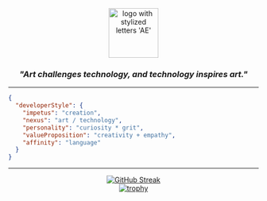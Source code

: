 <div align="center">
    <picture>
      <source media="(prefers-color-scheme: dark)" srcset="https://i.imgur.com/xeKO8i1.png">
      <source media="(prefers-color-scheme: light)" srcset="https://i.imgur.com/QGQPTUl.png">
      <img alt="logo with stylized letters 'AE'" width="100px" />
    </picture>
    <h3><i>"Art challenges technology, and technology inspires art."</i></h3>
</div>

<hr />

```json
{
  "developerStyle": {
    "impetus": "creation",
    "nexus": "art / technology",
    "personality": "curiosity * grit",
    "valueProposition": "creativity + empathy",
    "affinity": "language"
  }
}
```

<hr />

<div align="center">
    <a href="https://git.io/streak-stats"><img src="https://streak-stats.demolab.com?user=praerie&hide_current_streak=true&theme=green-nur&background=45%2C0D1117%2C0D1117&hide_border=true" alt="GitHub Streak" /></a>
</div>

<div align="center">
    <a href="https://github.com/ryo-ma/github-profile-trophy">
        <img src="https://github-profile-trophy.vercel.app/?username=praerie&column=5&row=1&margin-w=5&theme=tokyonight" alt="trophy" />
    </a>
</div>

